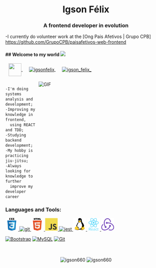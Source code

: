 <h1 align="center">Igson Félix </h1>
<h3 align="center"> A frontend developer in evolution </h3>

  -I currently do volunteer work at the [Ong Pais Afetivos | Grupo CPB] https://github.com/GrupoCPB/paisafetivos-web-frontend

<div align="center">
  <div align="left">
    <h4>## Welcome to my world
    <img src="https://github.com/TheDudeThatCode/TheDudeThatCode/blob/master/Assets/Earth.gif" width="24px"></h4>
  <div>
    <a style="margin:10px"href="https://github.com/igson660" target="_blank">
      <img align="center" margin="50px" src="https://cdn.iconscout.com/icon/free/png-256/github-108-438008.png"
        width="40px" height="40px" />
    </a>
    <a style="margin:10px" href="https://linkedin.com/in/igsonfelix" target="blank">
      <img align="center"
        src="https://raw.githubusercontent.com/rahuldkjain/github-profile-readme-generator/master/src/images/icons/Social/linked-in-alt.svg"
        alt="igsonfelix" height="40" width="40" />
    </a>
    <a style="margin:10px" href=https://instagram.com/igson_felix_" target="blank">
      <img align="center"
        src="https://raw.githubusercontent.com/rahuldkjain/github-profile-readme-generator/master/src/images/icons/Social/instagram.svg"
        alt="igson_felix_" height="40" width="40" />
    </a>
    <br/>
    <br/>
  </div>
    <img align="right" alt="GIF" src="https://i.pinimg.com/originals/e4/26/70/e426702edf874b181aced1e2fa5c6cde.gif"
      width="400px" />

    -I'm doing systems analysis and development;
    -Improving my knowledge in frontend,
      using REACT and TDD;
    -Studying backend development;
    -My hobby is practicing jiu-jitsu;
    -Always looking for knowledge to further
      improve my developer career
  </div>
</div>
<h3 align="left">Languages and Tools:</h3>

<p align="left">
  <a href="https://www.w3schools.com/css/" target="_blank">
    <img src="https://raw.githubusercontent.com/devicons/devicon/master/icons/css3/css3-original-wordmark.svg"
      alt="css3" width="40" height="40" />
  </a>
  <a href="https://git-scm.com/" target="_blank">
    <img src="https://www.vectorlogo.zone/logos/git-scm/git-scm-icon.svg" alt="git" width="40" height="40" />
  </a>
  <a href="https://www.w3.org/html/" target="_blank">
    <img src="https://raw.githubusercontent.com/devicons/devicon/master/icons/html5/html5-original-wordmark.svg"
      alt="html5" width="40" height="40" />
  </a>
  <a href="https://developer.mozilla.org/en-US/docs/Web/JavaScript" target="_blank">
    <img src="https://raw.githubusercontent.com/devicons/devicon/master/icons/javascript/javascript-original.svg"
      alt="javascript" width="40" height="40" />
  </a>
  <a href="https://jestjs.io" arget="_blank">
    <img src="https://www.vectorlogo.zone/logos/jestjsio/jestjsio-icon.svg" alt="jest" width="40" height="40" />
  </a>
  <a href="https://www.linux.org/" target="_blank">
    <img src="https://raw.githubusercontent.com/devicons/devicon/master/icons/linux/linux-original.svg" alt="linux"
      width="40" height="40" />
  </a>
  <a href="https://reactjs.org/" target="_blank">
    <img src="https://raw.githubusercontent.com/devicons/devicon/master/icons/react/react-original-wordmark.svg"
      alt="react" width="40" height="40" />
  </a>
  <a href="https://redux.js.org" target="_blank">
    <img src="https://raw.githubusercontent.com/devicons/devicon/master/icons/redux/redux-original.svg" alt="redux"
      width="40" height="40" />
  </a>
</p>


[![Bootstrap](https://img.shields.io/badge/-Bootstrap-563D7C?style=flat&logo=bootstrap&link=https://github.com/BRdhanani)](https://github.com/BRdhanani)
[![MySQL](https://img.shields.io/badge/-MySQL-black?style=flat&logo=mysql&link=https://github.com/BRdhanani)](https://github.com/BRdhanani)
[![Git](https://img.shields.io/badge/-Git-black?style=flat&logo=git&link=https://github.com/BRdhanani)](https://github.com/BRdhanani)

<div align="center">  
  <br>
  <br>
<img src="https://github-readme-stats.vercel.app/api/top-langs?username=igson660&show_icons=true&locale=en&layout=compact" alt="igson660" width="400px"/>

<img src="https://github-readme-streak-stats.herokuapp.com/?user=igson660&" alt="igson660" width="400px"/>
</div>
